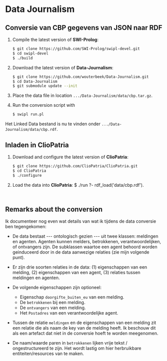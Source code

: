 Data Journalism
===============

Conversie van CBP gegevens van JSON naar RDF
--------------------------------------------

  1.  Compile the latest version of **SWI-Prolog**:
      ```bash
      $ git clone https://github.com/SWI-Prolog/swipl-devel.git
      $ cd swipl-devel
      $ ./build
      ```
  
  2.  Download the latest version of **Data-Journalism**:
      ```bash
      $ git clone https://github.com/wouterbeek/Data-Journalism.git
      $ cd Data-Journalism
      $ git submodule update --init
      ```
      
  3.  Place the data file in location `.../Data-Journalism/data/cbp.tar.gz`.
  
  4.  Run the conversion script with
      ```bash
      $ swipl run.pl
      ```
  
  Het Linked Data bestand is nu te vinden onder
  `.../Data-Journalism/data/cbp.rdf`.

Inladen in ClioPatria
---------------------

  1.  Download and configure the latest version of **ClioPatria**:
      ```bash
      $ git clone https://github.com/ClioPatria/ClioPatria.git
      $ cd ClioPatria
      $ ./configure
      ```
  
  2.  Load the data into **ClioPatria**:
      $ ./run
      ?- rdf_load('data/cbp.rdf').
      ```


Remarks about the conversion
----------------------------

Ik documenteer nog even wat details van wat ik tijdens de data conversie ben tegengekomen:

  * De data bestaat --- ontologisch gezien --- uit twee klassen: meldingen en agenten. Agenten kunnen melders, betrokkenen, verantwoordelijken, of ontvangers zijn. De subklassen waartoe een agent behoord worden geinduceerd door in de data aanwezige relaties (zie mijn volgende punt).

  * Er zijn drie soorten relaties in de data: (1) eigenschappen van een melding, (2) eigenschappen van een agent, (3) relaties tussen meldingen en agenten.

  * De volgende eigenschappen zijn optioneel:
    * Eigenschap `doorgifte_buiten_eu` van een melding.
    * De `betrokkenen` bij een melding.
    * De `ontvangers` van een melding.
    * Het `Postadres` van een verantwoordelijke agent.

  * Tussen de relatie `meldingen` en de eigenschappen van een melding zit een relatie die als naam de key van de melding heeft. Ik beschouw dit als een artefact dat niet in de conversie hoeft te worden meegenomen.

  * De naam/waarde paren in `betrokkenen` lijken vrije tekst / ongestructureerd te zijn. Het wordt lastig om hier herbruikbare entiteiten/resources van te maken.
